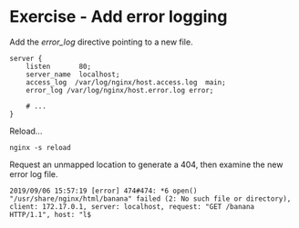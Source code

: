 # Exercise - Add error logging

Add the _error_log_ directive pointing to a new file.

```Nginx
server {
    listen       80;
    server_name  localhost;
    access_log  /var/log/nginx/host.access.log  main;
    error_log /var/log/nginx/host.error.log error;
    
    # ...
}
```

Reload...

```
nginx -s reload
```

Request an unmapped location to generate a 404, then examine the new error log file.

```
2019/09/06 15:57:19 [error] 474#474: *6 open() "/usr/share/nginx/html/banana" failed (2: No such file or directory), client: 172.17.0.1, server: localhost, request: "GET /banana HTTP/1.1", host: "l$
```

